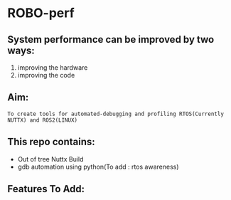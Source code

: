 # ROBO-perf
## System performance can be improved by two ways:
  1) improving the hardware
  2) improving the code


## Aim:
    To create tools for automated-debugging and profiling RTOS(Currently NUTTX) and ROS2(LINUX)
## This repo contains:
* Out of tree Nuttx Build
* gdb automation using python(To add : rtos awareness)
## Features To Add:
